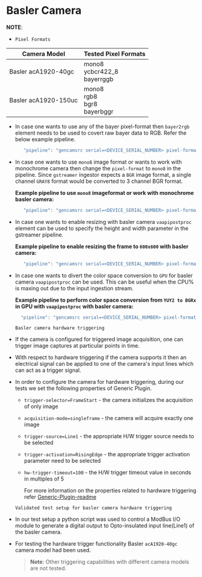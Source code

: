 <!--hide_directive```{eval-rst}
:orphan:
```hide_directive-->

# Basler Camera

**NOTE**:

- `Pixel Formats`

| Camera Model | Tested Pixel Formats |
| ------------ | -------------------- |
| Basler acA1920-40gc | mono8<br>ycbcr422_8<br>bayerrggb |
| Basler acA1920-150uc | mono8<br>rgb8<br>bgr8<br>bayerbggr |

- In case one wants to use any of the bayer pixel-format then `bayer2rgb` element needs to be used to covert raw bayer data to RGB. Refer the below example pipeline.

    ```javascript
       "pipeline": "gencamsrc serial=<DEVICE_SERIAL_NUMBER> pixel-format=bayerrggb name=source ! bayer2rgb ! videoconvert ! video/x-raw,format=BGR ! appsink name=destination"
    ```

- In case one wants to use `mono8` image format or wants to work with monochrome camera then change the `pixel-format` to `mono8` in the pipeline. Since `gstreamer` ingestor expects a `BGR` image format, a single channel `GRAY8` format would be converted to 3 channel BGR format.

    **Example pipeline to use `mono8` imageformat or work with monochrome basler camera:**

    ```javascript
       "pipeline": "gencamsrc serial=<DEVICE_SERIAL_NUMBER> pixel-format=mono8 name=source ! videoconvert ! video/x-raw,format=BGR ! appsink name=destination"
    ```

- In case one wants to enable resizing with basler camera `vaapipostproc` element can be used to specify the height and width parameter in the gstreamer pipeline.

    **Example pipeline to enable resizing  the frame to `600x600` with basler camera:**

    ```javascript
       "pipeline": "gencamsrc serial=<DEVICE_SERIAL_NUMBER> pixel-format=<PIXEL_FORMAT> name=source ! vaapipostproc height=600 width=600 ! videoconvert ! video/x-raw,format=BGR ! appsink name=destination"
    ```

- In case one wants to divert the color space conversion to `GPU` for basler camera `vaapipostproc` can be used. This can be useful when the CPU% is maxing out due to the input ingestion stream.

    **Example pipeline to perform color space conversion from `YUY2 to BGRx` in GPU with `vaapipostproc` with basler camera:**

    ```javascript
      "pipeline": "gencamsrc serial=<DEVICE_SERIAL_NUMBER> pixel-format=<PIXEL_FORMAT> name=source ! vaapipostproc format=bgrx ! videoconvert ! video/x-raw,format=BGR ! appsink name=destination"
    ```

  `Basler camera hardware triggering`

- If the camera is configured for triggered image acquisition, one can trigger image captures at particular points in time.

- With respect to hardware triggering if the camera supports it then an electrical signal can be applied to one of the camera's input lines which can act as a trigger signal.

- In order to configure the camera for hardware triggering, during our tests we set the following properties of Generic Plugin.

  - `trigger-selector=FrameStart` - the camera initializes the acquisition of only image
  - `acquisition-mode=singleframe` - the camera will acquire exactly one image
  - `trigger-source=Line1` - the appropriate H/W trigger source needs to be selected
  - `trigger-activation=RisingEdge` - the appropriate trigger activation parameter need to be selected
  - `hw-trigger-timeout=100` - the H/W trigger timeout value in seconds in multiples of 5

    For more information on the properties related to hardware triggering refer [Generic-Plugin-readme](../src-gst-gencamsrc/README)

  `Validated test setup for basler camera hardware triggering`

- In our test setup a python script was used to control a ModBus I/O module to generate a digital output to Opto-insulated input line(Line1) of the basler camera.

- For testing the hardware trigger functionality Basler `acA1920-40gc` camera model had been used.

  >**Note**: Other triggering capabilities with different camera models are not tested.

